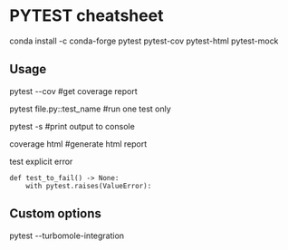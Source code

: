 PYTEST cheatsheet
=================

conda install -c conda-forge pytest pytest-cov pytest-html pytest-mock

Usage
-----
pytest --cov #get coverage report

pytest file.py::test_name #run one test only

pytest -s #print output to console

coverage html #generate html report

test explicit error
```
def test_to_fail() -> None:
    with pytest.raises(ValueError):
```

Custom options
--------------
pytest --turbomole-integration
